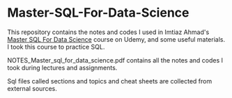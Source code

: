 # Master-SQL-For-Data-Science

This repository contains the notes and codes I used in Imtiaz Ahmad's [Master SQL For Data Science](https://www.udemy.com/course/master-sql-for-data-science/) course on Udemy, and some useful materials.
I took this course to practice SQL.

NOTES_Master_sql_for_data_science.pdf contains all the notes and codes I took during lectures and assignments.

Sql files called sections and topics and cheat sheets are collected from external sources.

